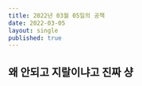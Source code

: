 ```yaml
---
title: 2022년 03월 05일의 공책
date: 2022-03-05
layout: single
published: true
---
```


## 왜 안되고 지랄이냐고 진짜 샹
